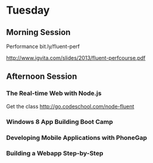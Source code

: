 # Tuesday

## Morning Session

Performance bit.ly/fluent-perf 

http://www.igvita.com/slides/2013/fluent-perfcourse.pdf

## Afternoon Session

### The Real-time Web with Node.js

Get the class http://go.codeschool.com/node-fluent

### Windows 8 App Building Boot Camp

### Developing Mobile Applications with PhoneGap

### Building a Webapp Step-by-Step 